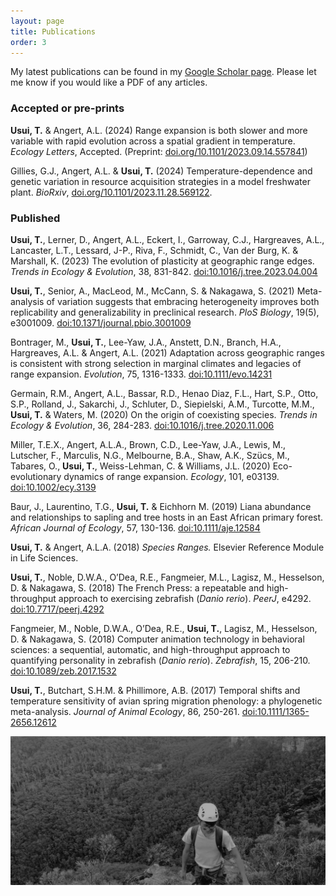 ```yaml
---
layout: page
title: Publications
order: 3
---
```


My latest publications can be found in my [Google Scholar page](https://scholar.google.ca/citations?user=aGFgshoAAAAJ&hl=en). Please let me know if you would like a PDF of any articles.
### Accepted or pre-prints

**Usui, T.** & Angert, A.L. (2024) Range expansion is both slower and more variable with rapid evolution across a spatial gradient in temperature. *Ecology Letters*, Accepted. (Preprint: [doi.org/10.1101/2023.09.14.557841](https://www.biorxiv.org/content/10.1101/2023.09.14.557841v3))

Gillies, G.J., Angert, A.L. & **Usui, T.** (2024) Temperature-dependence and genetic variation in resource acquisition strategies in a model freshwater plant. *BioRxiv*, [doi.org/10.1101/2023.11.28.569122](https://www.biorxiv.org/content/10.1101/2023.11.28.569122v1).

### Published

**Usui, T.**, Lerner, D., Angert, A.L., Eckert, I., Garroway, C.J., Hargreaves, A.L., Lancaster, L.T., Lessard, J-P., Riva, F., Schmidt, C., Van der Burg, K. & Marshall, K. (2023) The evolution of plasticity at geographic range edges. *Trends in Ecology & Evolution*, 38, 831-842. [doi:10.1016/j.tree.2023.04.004](https://www.cell.com/trends/ecology-evolution/fulltext/S0169-5347(23)00084-8)

**Usui, T.**, Senior, A., MacLeod, M., McCann, S. & Nakagawa, S. (2021) Meta-analysis of variation suggests that embracing heterogeneity improves both replicability and generalizability in preclinical research. *PloS Biology*, 19(5), e3001009. [doi:10.1371/journal.pbio.3001009](https://journals.plos.org/plosbiology/article?id=10.1371/journal.pbio.3001009)

Bontrager, M., **Usui, T.**, Lee-Yaw, J.A., Anstett, D.N., Branch, H.A., Hargreaves, A.L. & Angert, A.L. (2021) Adaptation across geographic ranges is consistent with strong selection in marginal climates and legacies of range expansion. *Evolution*, 75, 1316-1333. [doi:10.1111/evo.14231](https://onlinelibrary.wiley.com/doi/10.1111/evo.14231)

Germain, R.M., Angert, A.L., Bassar, R.D., Henao Diaz, F.L., Hart, S.P., Otto, S.P., Rolland, J., Sakarchi, J., Schluter, D., Siepielski, A.M., Turcotte, M.M., **Usui, T.** & Waters, M. (2020) On the origin of coexisting species. *Trends in Ecology & Evolution*, 36, 284-283. [doi:10.1016/j.tree.2020.11.006](https://www.cell.com/trends/ecology-evolution/fulltext/S0169-5347(20)30339-6)

Miller, T.E.X., Angert, A.L.A., Brown, C.D., Lee-Yaw, J.A., Lewis, M., Lutscher, F., Marculis, N.G., Melbourne, B.A., Shaw, A.K., Szücs, M., Tabares, O., **Usui, T.**, Weiss-Lehman, C. & Williams, J.L. (2020) Eco-evolutionary dynamics of range expansion. *Ecology*, 101, e03139. [doi:10.1002/ecy.3139](https://esajournals.onlinelibrary.wiley.com/doi/abs/10.1002/ecy.3139)

Baur, J., Laurentino, T.G., **Usui, T.** & Eichhorn M. (2019) Liana abundance and relationships to sapling and tree hosts in an East African primary forest. *African Journal of Ecology*, 57, 130-136. [doi:10.1111/aje.12584](https://onlinelibrary.wiley.com/doi/full/10.1111/aje.12584)

**Usui, T.** & Angert, A.L.A. (2018) *Species Ranges.* Elsevier Reference Module in Life Sciences.

**Usui, T.**, Noble, D.W.A., O’Dea, R.E., Fangmeier, M.L., Lagisz, M., Hesselson, D. & Nakagawa, S. (2018) The French Press: a repeatable and high-throughput approach to exercising zebrafish (*Danio rerio*). *PeerJ*, e4292. [doi:10.7717/peerj.4292](https://peerj.com/articles/4292/)

Fangmeier, M., Noble, D.W.A., O’Dea, R.E., **Usui, T.**, Lagisz, M., Hesselson, D. & Nakagawa, S. (2018) Computer animation technology in behavioral sciences: a sequential, automatic, and high-throughput approach to quantifying personality in zebrafish (*Danio rerio*). *Zebrafish*, 15, 206-210. [doi:10.1089/zeb.2017.1532](https://www.liebertpub.com/doi/abs/10.1089/zeb.2017.1532)

**Usui, T.**, Butchart, S.H.M. & Phillimore, A.B. (2017) Temporal shifts and temperature sensitivity of avian spring migration phenology: a phylogenetic meta-analysis. *Journal of Animal Ecology*, 86, 250-261. [doi:10.1111/1365-2656.12612](https://besjournals.onlinelibrary.wiley.com/doi/full/10.1111/1365-2656.12612)

![rockclimb](images/rock-bw.png)
